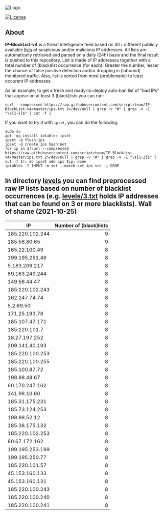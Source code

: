 ![Logo](https://i.imgur.com/PyKLAe7.png)

[![License](https://img.shields.io/badge/license-The_Unlicense-red.svg)](https://unlicense.org/)

About
----

**IP-BlockList-v4** is a threat intelligence feed based on 30+ different publicly available [lists](https://github.com/stamparm/maltrail) of suspicious and/or malicious IP addresses. All lists are automatically retrieved and parsed on a daily (24h) basis and the final result is pushed to this repository. List is made of IP addresses together with a total number of (black)list occurrence (for each). Greater the number, lesser the chance of false positive detection and/or dropping in (inbound) monitored traffic. Also, list is sorted from most (problematic) to least occurent IP addresses.

As an example, to get a fresh and ready-to-deploy auto-ban list of "bad IPs" that appear on at least 3 (black)lists you can run:

```
curl --compressed https://raw.githubusercontent.com/scriptzteam/IP-BlockList-v4/master/ips.txt 2>/dev/null | grep -v "#" | grep -v -E "\s[1-2]$" | cut -f 1
```

If you want to try it with `ipset`, you can do the following:

```
sudo su
apt -qq install iptables ipset
ipset -q flush ips
ipset -q create ips hash:net
for ip in $(curl --compressed https://raw.githubusercontent.com/scriptzteam/IP-BlockList-v4/master/ips.txt 2>/dev/null | grep -v "#" | grep -v -E "\s[1-2]$" | cut -f 1); do ipset add ips $ip; done
iptables -I INPUT -m set --match-set ips src -j DROP
```

In directory [levels](levels) you can find preprocessed raw IP lists based on number of blacklist occurrences (e.g. [levels/3.txt](levels/3.txt) holds IP addresses that can be found on 3 or more blacklists).
Wall of shame (2021-10-25)
----

|IP|Number of (black)lists|
|---|--:|
185.220.102.244|9
185.56.80.65|9
165.22.100.49|8
199.195.251.49|8
5.183.209.217|8
89.163.249.244|8
149.56.44.47|8
185.220.102.243|8
162.247.74.74|8
5.2.69.50|8
171.25.193.78|8
185.107.47.171|8
185.220.101.7|8
18.27.197.252|8
209.141.40.193|8
185.220.100.253|8
185.220.100.255|8
185.100.87.72|8
198.98.48.67|8
60.170.247.162|8
141.98.10.60|8
185.31.175.231|8
185.73.124.253|8
198.98.52.12|8
185.38.175.132|8
185.220.102.253|8
80.67.172.162|8
199.195.253.199|8
199.195.250.77|8
185.220.101.57|8
45.153.160.133|8
45.153.160.131|8
185.220.100.243|8
185.220.100.240|8
185.220.100.241|8
